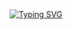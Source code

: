 ## <!-- Typing SVG -->
<p align="center">
    <a href="https://github.com/DarkRushofficial">
        <img align="center"
        src="https://readme-typing-svg.herokuapp.com/?size=30&width=500&lines=HI!!+I+am+DarkRush%20+%20Official+..."
            alt="Typing SVG"
        />
    </a>
</p>                                
